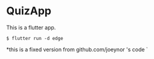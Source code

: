 # QuizApp

This is a flutter app. 


` $ flutter run -d edge `


*this is a fixed version from github.com/joeynor 's code `
